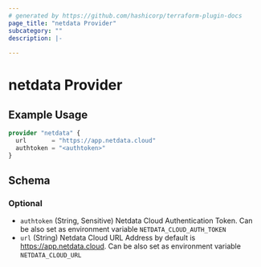 ```yaml
---
# generated by https://github.com/hashicorp/terraform-plugin-docs
page_title: "netdata Provider"
subcategory: ""
description: |-
  
---
```


# netdata Provider



## Example Usage

```terraform
provider "netdata" {
  url       = "https://app.netdata.cloud"
  authtoken = "<authtoken>"
}
```

<!-- schema generated by tfplugindocs -->
## Schema

### Optional

- `authtoken` (String, Sensitive) Netdata Cloud Authentication Token. Can be also set as environment variable `NETDATA_CLOUD_AUTH_TOKEN`
- `url` (String) Netdata Cloud URL Address by default is https://app.netdata.cloud. Can be also set as environment variable `NETDATA_CLOUD_URL`
